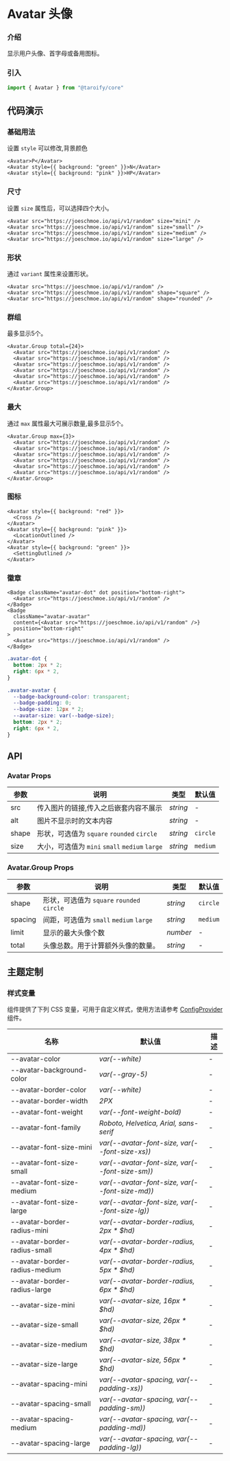 # Avatar 头像

### 介绍

显示用户头像、首字母或备用图标。

### 引入

```ts
import { Avatar } from "@taroify/core"
```

## 代码演示

### 基础用法

设置 `style` 可以修改,背景颜色

```tsx
<Avatar>P</Avatar>
<Avatar style={{ background: "green" }}>N</Avatar>
<Avatar style={{ background: "pink" }}>HP</Avatar>
```

### 尺寸

设置 `size` 属性后，可以选择四个大小。

```tsx
<Avatar src="https://joeschmoe.io/api/v1/random" size="mini" />
<Avatar src="https://joeschmoe.io/api/v1/random" size="small" />
<Avatar src="https://joeschmoe.io/api/v1/random" size="medium" />
<Avatar src="https://joeschmoe.io/api/v1/random" size="large" />
```

### 形状

通过 `variant` 属性来设置形状。

```tsx
<Avatar src="https://joeschmoe.io/api/v1/random" />
<Avatar src="https://joeschmoe.io/api/v1/random" shape="square" />
<Avatar src="https://joeschmoe.io/api/v1/random" shape="rounded" />
```

### 群组

最多显示5个。

```tsx
<Avatar.Group total={24}>
  <Avatar src="https://joeschmoe.io/api/v1/random" />
  <Avatar src="https://joeschmoe.io/api/v1/random" />
  <Avatar src="https://joeschmoe.io/api/v1/random" />
  <Avatar src="https://joeschmoe.io/api/v1/random" />
  <Avatar src="https://joeschmoe.io/api/v1/random" />
  <Avatar src="https://joeschmoe.io/api/v1/random" />
</Avatar.Group>
```

### 最大

通过 `max` 属性最大可展示数量,最多显示5个。

```tsx
<Avatar.Group max={3}>
  <Avatar src="https://joeschmoe.io/api/v1/random" />
  <Avatar src="https://joeschmoe.io/api/v1/random" />
  <Avatar src="https://joeschmoe.io/api/v1/random" />
  <Avatar src="https://joeschmoe.io/api/v1/random" />
  <Avatar src="https://joeschmoe.io/api/v1/random" />
  <Avatar src="https://joeschmoe.io/api/v1/random" />
</Avatar.Group>
```

### 图标

```tsx
<Avatar style={{ background: "red" }}>
  <Cross />
</Avatar>
<Avatar style={{ background: "pink" }}>
  <LocationOutlined />
</Avatar>
<Avatar style={{ background: "green" }}>
  <SettingOutlined />
</Avatar>
```

### 徽章

```tsx
<Badge className="avatar-dot" dot position="bottom-right">
  <Avatar src="https://joeschmoe.io/api/v1/random" />
</Badge>
<Badge
  className="avatar-avatar"
  content={<Avatar src="https://joeschmoe.io/api/v1/random" />}
  position="bottom-right"
>
  <Avatar src="https://joeschmoe.io/api/v1/random" />
</Badge>
```

```scss
.avatar-dot {
  bottom: 2px * 2;
  right: 6px * 2,
}

.avatar-avatar {
  --badge-background-color: transparent;
  --badge-padding: 0;
  --badge-size: 12px * 2;
  --avatar-size: var(--badge-size);
  bottom: 2px * 2;
  right: 6px * 2,
}
```

## API

### Avatar Props

| 参数 | 说明 | 类型 | 默认值 |
| --- | --- | --- | --- |
| src | 传入图片的链接,传入之后嵌套内容不展示 | _string_ | - |
| alt | 图片不显示时的文本内容 | _string_ | - |
| shape | 形状，可选值为 `square` `rounded` `circle` | _string_ | `circle` |
| size | 大小，可选值为 `mini` `small` `medium` `large` | _string_ | `medium` |

### Avatar.Group Props

| 参数 | 说明 | 类型 | 默认值 |
| --- | --- | --- | --- |
| shape | 形状，可选值为 `square` `rounded` `circle` | _string_ | `circle` |
| spacing | 间距，可选值为 `small` `medium` `large` | _string_ | `medium` |
| limit | 显示的最大头像个数 | _number_ | - |
| total | 头像总数。用于计算额外头像的数量。| _string_ | - |

## 主题定制

### 样式变量

组件提供了下列 CSS 变量，可用于自定义样式，使用方法请参考 [ConfigProvider](/components/config-provider/) 组件。

| 名称                            | 默认值                                            | 描述  |
|-------------------------------|------------------------------------------------|-----|
| --avatar-color                | _var(--white)_                                 | -   |
| --avatar-background-color     | _var(--gray-5)_                                | -   |
| --avatar-border-color         | _var(--white)_                                 | -   |
| --avatar-border-width         | _2PX_                                          | -   |
| --avatar-font-weight          | _var(--font-weight-bold)_                      | -   |
| --avatar-font-family          | _Roboto, Helvetica, Arial, sans-serif_         | -   |
| --avatar-font-size-mini       | _var(--avatar-font-size, var(--font-size-xs))_ | -   |
| --avatar-font-size-small      | _var(--avatar-font-size, var(--font-size-sm))_ | -   |
| --avatar-font-size-medium     | _var(--avatar-font-size, var(--font-size-md))_ | -   |
| --avatar-font-size-large      | _var(--avatar-font-size, var(--font-size-lg))_ | -   |
| --avatar-border-radius-mini   | _var(--avatar-border-radius, 2px * $hd)_       | -   |
| --avatar-border-radius-small  | _var(--avatar-border-radius, 4px * $hd)_       | -   |
| --avatar-border-radius-medium | _var(--avatar-border-radius, 5px * $hd)_       | -   |
| --avatar-border-radius-large  | _var(--avatar-border-radius, 6px * $hd)_       | -   |
| --avatar-size-mini            | _var(--avatar-size, 16px * $hd)_               | -   |
| --avatar-size-small           | _var(--avatar-size, 26px * $hd)_               | -   |
| --avatar-size-medium          | _var(--avatar-size, 38px * $hd)_               | -   |
| --avatar-size-large           | _var(--avatar-size, 56px * $hd)_               | -   |
| --avatar-spacing-mini         | _var(--avatar-spacing, var(--padding-xs))_     | -   |
| --avatar-spacing-small        | _var(--avatar-spacing, var(--padding-sm))_     | -   |
| --avatar-spacing-medium       | _var(--avatar-spacing, var(--padding-md))_     | -   |
| --avatar-spacing-large        | _var(--avatar-spacing, var(--padding-lg))_     | -   |
